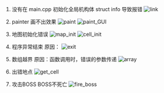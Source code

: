 1. 没有在 main.cpp 初始化全局机构体 struct info 导致报错
![link](https://github.com/daisuki3/TankWar/tree/master/de\array.png)

2. painter 画不出效果 
![paint](https://github.com/daisuki3/TankWar/tree/master/de\paint.png)
![paint_GUI](https://github.com/daisuki3/TankWar/tree/master/de\paintGUI.png)

3. 地图初始化错误
![map_init](https://github.com/daisuki3/TankWar/tree/master/de/map_init.png)
![cell_init](https://github.com/daisuki3/TankWar/tree/master/de/cell_init.png)

4. 程序异常结束 原因：
![exit](https://github.com/daisuki3/TankWar/tree/master/de/exit.png)

5. 数组越界 原因：函数调用时，错误的参数传递
![array](https://github.com/daisuki3/TankWar/tree/master/de/array.png)

6. 出错地点
![get_cell](https://github.com/daisuki3/TankWar/tree/master/de/get_cell.png)

7. 攻击BOSS BOSS不死亡
![fire_boss](https://github.com/daisuki3/TankWar/tree/master/de/fire_boss.png)




